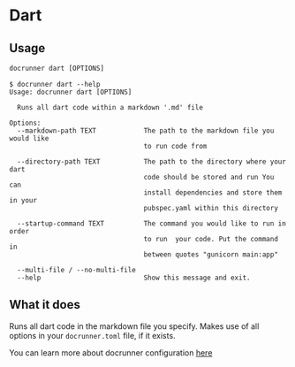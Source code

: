 # Dart

## Usage
```cmd
docrunner dart [OPTIONS]
```

```
$ docrunner dart --help
Usage: docrunner dart [OPTIONS]

  Runs all dart code within a markdown '.md' file

Options:
  --markdown-path TEXT            The path to the markdown file you would like
                                  to run code from

  --directory-path TEXT           The path to the directory where your dart  
                                  code should be stored and run You can  
                                  install dependencies and store them in your
                                  pubspec.yaml within this directory

  --startup-command TEXT          The command you would like to run in order
                                  to run  your code. Put the command in
                                  between quotes "gunicorn main:app"

  --multi-file / --no-multi-file
  --help                          Show this message and exit.
```

## What it does
Runs all dart code in the markdown file you specify.
Makes use of all options in your `docrunner.toml` file, if it exists.

You can learn more about docrunner configuration [here](/docs/configuration)
